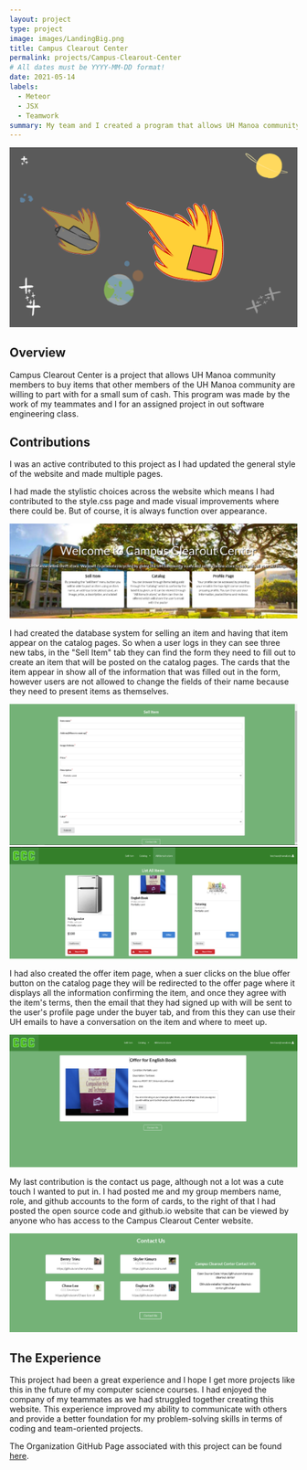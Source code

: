 ```yaml
---
layout: project
type: project
image: images/LandingBig.png
title: Campus Clearout Center
permalink: projects/Campus-Clearout-Center
# All dates must be YYYY-MM-DD format!
date: 2021-05-14
labels:
  - Meteor
  - JSX
  - Teamwork
summary: My team and I created a program that allows UH Manoa community members to buy items that are new, used, or old
---
```


<img class="ui image" src="../images/SquareBound.png">

## Overview
Campus Clearout Center is a project that allows UH Manoa community members to buy items that other members of the UH Manoa community are willing to part with for a small sum
of cash. This program was made by the work of my teammates and I for an assigned project in out software engineering class.

## Contributions
I was an active contributed to this project as I had updated the general style of the website and made multiple pages.

I had made the stylistic choices across the website which means I had contributed to the style.css page and made visual improvements where there could be. But of course,
it is always function over appearance.

<img class="ui image" src="../images/Landing.png">

I had created the database system for selling an item and having that item appear on the catalog pages. So when a user logs in they can see three new tabs, in the "Sell Item"
tab they can find the form they need to fill out to create an item that will be posted on the catalog pages. The cards that the item appear in show all of the information
that was filled out in the form, however users are not allowed to change the fields of their name because they need to present items as themselves.

<img class="ui image" src="../images/Sell.png">
<img class="ui image" src="../images/Catalog.png">

I had also created the offer item page, when a suer clicks on the blue offer button on the catalog page they will be redirected to the offer page where it displays all the
information confirming the item, and once they agree with the item's terms, then the email that they had signed up with will be sent to the user's profile page under the
buyer tab, and from this they can use their UH emails to have a conversation on the item and where to meet up.

<img class="ui image" src="../images/Offer.png">

My last contribution is the contact us page, although not a lot was a cute touch I wanted to put in. I had posted me and my group members name, role, and github accounts
to the form of cards, to the right of that I had posted the open source code and github.io website that can be viewed by anyone who has access to the Campus Clearout Center
website.

<img class="ui image" src="../images/Contact.png">

## The Experience
This project had been a great experience and I hope I get more projects like this in the future of my computer science courses. I had enjoyed the company of my teammates as
we had struggled together creating this website. This experience improved my ability to communicate with others and provide a better foundation for my problem-solving skills
in terms of coding and team-oriented projects.

The Organization GitHub Page associated with this project can be found [here](https://github.com/campus-clearout-center).



